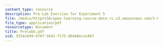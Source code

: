 ```yaml
---
content_type: resource
description: Pre-Lab Exercise for Experiment 5
file: /media/https%3A/open-learning-course-data-rc.s3.amazonaws.com/2-004-modeling-dynamics-and-control-ii-spring-2003/5554cb9947975642f175dd448ecac867_Prelab5.pdf
file_type: application/pdf
resourcetype: Document
title: Prelab5.pdf
uid: 5554cb99-4797-5642-f175-dd448ecac867
---
```

